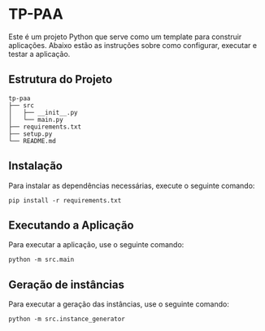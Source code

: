 # TP-PAA

Este é um projeto Python que serve como um template para construir aplicações. Abaixo estão as instruções sobre como configurar, executar e testar a aplicação.

## Estrutura do Projeto

```
tp-paa
├── src
│   ├── __init__.py
│   └── main.py
├── requirements.txt
├── setup.py
└── README.md
```

## Instalação

Para instalar as dependências necessárias, execute o seguinte comando:

```
pip install -r requirements.txt
```

## Executando a Aplicação

Para executar a aplicação, use o seguinte comando:

```
python -m src.main
```
## Geração de instâncias

Para executar a geração das instâncias, use o seguinte comando:

```
python -m src.instance_generator
```